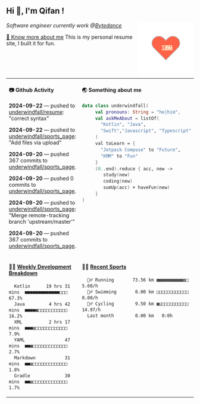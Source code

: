  <h2> Hi 👋, I'm Qifan ! </h2>
 <a href="https://github.com/underwindfall/iBeats"><img align="right" width="150px" src="https://raw.githubusercontent.com/underwindfall/iBeats/main/files/heart.svg"/></a>
 <p><em>Software engineer currently work @<a href="https://www.bytedance.com/en/">Bytedance</a></em></p>
 <p><a href="https://qifanyang.com/resume" target="_blank"> 🔭 Know more about me</a> This is my personal resume site, I built it for fun.</p>
 <table width="960px"><tr><td valign="top" width="50%">

  #### 📷 Github Activity
  <!-- githubActivity starts -->
**2024-09-22** — pushed to [underwindfall/resume](https://api.github.com/repos/underwindfall/resume): "correct syntax"

**2024-09-22** — pushed to [underwindfall/sports_page](https://api.github.com/repos/underwindfall/sports_page): "Add files via upload"

**2024-09-20** — pushed 367 commits to [underwindfall/sports_page](https://api.github.com/repos/underwindfall/sports_page).

**2024-09-20** — pushed 0 commits to [underwindfall/sports_page](https://api.github.com/repos/underwindfall/sports_page).

**2024-09-20** — pushed to [underwindfall/sports_page](https://api.github.com/repos/underwindfall/sports_page): "Merge remote-tracking branch 'upstream/master'"

**2024-09-20** — pushed 367 commits to [underwindfall/sports_page](https://api.github.com/repos/underwindfall/sports_page).
  <!-- githubActivity ends -->
  </td><td valign="top" width="50%">

  #### 🌏 Something about me
  <!-- profile starts -->
  ```kotlin
  data class underwindfall(
       val pronouns: String = "he|him",
       val askMeAbout = listOf(
         "Kotlin", "Java",
         "Swift","Javascript", "Typescript"
       )
       val toLearn = {
         "Jetpack Compose" to "Future",
         "KMM" to "Fun"
       }
       (0..end).reduce { acc, new ->
          study(new)
          coding(new)
          sumUp(acc) + haveFun(new)
       }
  )
  ```
  <!-- profile ends -->
  </td></tr><tr><td valign="top" width="50%">
  
  #### 🏊‍♂️ <a href="https://gist.github.com/underwindfall/377ee88ba1fabd1e93516e48ca9c61eb" target="_blank">Weekly Development Breakdown</a>
   <!-- codeTime starts -->
   ```text
     Kotlin      19 hrs 31 mins  ■■■■■■■■■■■■■□□□  67.3%
     Java         4 hrs 42 mins  ■■■■▦□□□□□□□□□□□  16.2%
     XML          2 hrs 17 mins  ■■■▥□□□□□□□□□□□□   7.9%
     YAML               47 mins  ■■▦□□□□□□□□□□□□□   2.7%
     Markdown           31 mins  ■■▥□□□□□□□□□□□□□   1.8%
     Gradle             30 mins  ■■▥□□□□□□□□□□□□□   1.7%
   ```
   <!-- codeTime starts -->
   </td>
   <td valign="top" width="50%">

   #### 🤾‍♂️ <a href="https://gist.github.com/underwindfall/76198d6f6918f9f94d022c8ad881f98b" target="_blank">Recent Sports</a>

   <!-- Sports starts -->
   ```text
     ‍🏃‍♂️ Running       73.56 km ▩▩▩▩▩▩▩▩▩▩▨□  5.60/h
     🏊‍♂️ Swimming       0.00 km □□□□□□□□□□□□  0.00/h
     🚴‍♂️ Cycling        9.50 km ▩◱□□□□□□□□□□ 14.97/h
     Last month        0.00 km   0:0h
   ```
   <!-- Sports ends -->
   </td></tr></table>